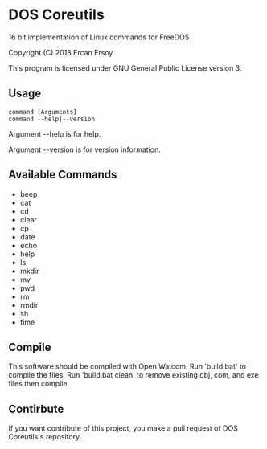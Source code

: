 # DOS Coreutils

16 bit implementation of Linux commands for FreeDOS

Copyright (C) 2018 Ercan Ersoy

This program is licensed under GNU General Public License version 3.

## Usage

    command [Arguments]
    command --help|--version

Argument --help is for help.

Argument --version is for version information.

## Available Commands

  * beep
  * cat
  * cd
  * clear
  * cp
  * date
  * echo
  * help
  * ls
  * mkdir
  * mv
  * pwd
  * rm
  * rmdir
  * sh
  * time

## Compile

This software should be compiled with Open Watcom. Run 'build.bat' to compile the files. Run 'build.bat clean' to remove existing obj, com, and exe files then compile.

## Contirbute

If you want contribute of this project, you make a pull request of DOS Coreutils's repository.
